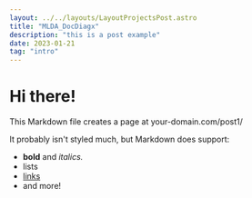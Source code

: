 ```yaml
---
layout: ../../layouts/LayoutProjectsPost.astro
title: "MLDA_DocDiagx"
description: "this is a post example"
date: 2023-01-21
tag: "intro"
---
```


# Hi there!

This Markdown file creates a page at your-domain.com/post1/

It probably isn't styled much, but Markdown does support:

- **bold** and _italics._
- lists
- [links](https://astro.build)
- and more!
